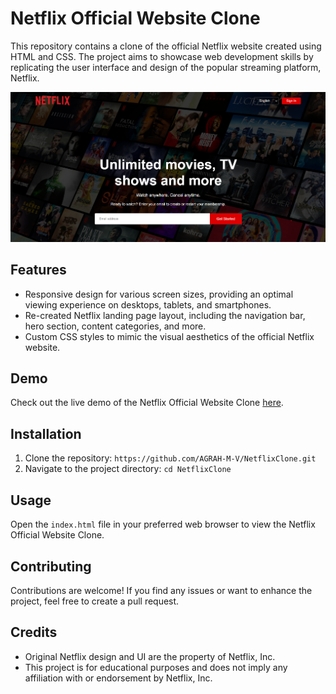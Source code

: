 # Netflix Official Website Clone

This repository contains a clone of the official Netflix website created using HTML and CSS. The project aims to showcase web development skills by replicating the user interface and design of the popular streaming platform, Netflix.

![Netflix Clone Screenshot](screenshot.png)

## Features

- Responsive design for various screen sizes, providing an optimal viewing experience on desktops, tablets, and smartphones.
- Re-created Netflix landing page layout, including the navigation bar, hero section, content categories, and more.
- Custom CSS styles to mimic the visual aesthetics of the official Netflix website.

## Demo

Check out the live demo of the Netflix Official Website Clone [here](https://your-username.github.io/netflix-clone).

## Installation

1. Clone the repository: `https://github.com/AGRAH-M-V/NetflixClone.git`
2. Navigate to the project directory: `cd NetflixClone`

## Usage

Open the `index.html` file in your preferred web browser to view the Netflix Official Website Clone.

## Contributing

Contributions are welcome! If you find any issues or want to enhance the project, feel free to create a pull request.

## Credits

- Original Netflix design and UI are the property of Netflix, Inc.
- This project is for educational purposes and does not imply any affiliation with or endorsement by Netflix, Inc.
